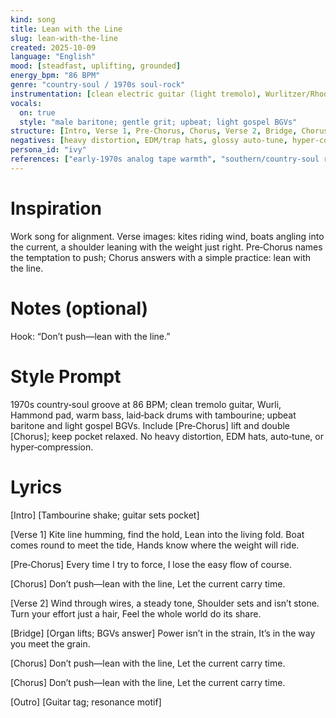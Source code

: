 ```yaml
---
kind: song
title: Lean with the Line
slug: lean-with-the-line
created: 2025-10-09
language: "English"
mood: [steadfast, uplifting, grounded]
energy_bpm: "86 BPM"
genre: "country‑soul / 1970s soul‑rock"
instrumentation: [clean electric guitar (light tremolo), Wurlitzer/Rhodes, Hammond organ pad, warm electric bass, laid‑back drums, tambourine]
vocals:
  on: true
  style: "male baritone; gentle grit; upbeat; light gospel BGVs"
structure: [Intro, Verse 1, Pre‑Chorus, Chorus, Verse 2, Bridge, Chorus, Chorus, Outro]
negatives: [heavy distortion, EDM/trap hats, glossy auto‑tune, hyper‑compression]
persona_id: "ivy"
references: ["early‑1970s analog tape warmth", "southern/country‑soul rhythm section", "soul ballad arrangements"]
---
```


# Inspiration
Work song for alignment. Verse images: kites riding wind, boats angling into the current, a shoulder leaning with the weight just right. Pre‑Chorus names the temptation to push; Chorus answers with a simple practice: lean with the line.

# Notes (optional)
Hook: “Don’t push—lean with the line.”

# Style Prompt
1970s country‑soul groove at 86 BPM; clean tremolo guitar, Wurli, Hammond pad, warm bass, laid‑back drums with tambourine; upbeat baritone and light gospel BGVs. Include [Pre‑Chorus] lift and double [Chorus]; keep pocket relaxed. No heavy distortion, EDM hats, auto‑tune, or hyper‑compression.

# Lyrics
[Intro]
[Tambourine shake; guitar sets pocket]

[Verse 1]
Kite line humming, find the hold,
Lean into the living fold.
Boat comes round to meet the tide,
Hands know where the weight will ride.

[Pre‑Chorus]
Every time I try to force,
I lose the easy flow of course.

[Chorus]
Don’t push—lean with the line,
Let the current carry time.

[Verse 2]
Wind through wires, a steady tone,
Shoulder sets and isn’t stone.
Turn your effort just a hair,
Feel the whole world do its share.

[Bridge]
[Organ lifts; BGVs answer]
Power isn’t in the strain,
It’s in the way you meet the grain.

[Chorus]
Don’t push—lean with the line,
Let the current carry time.

[Chorus]
Don’t push—lean with the line,
Let the current carry time.

[Outro]
[Guitar tag; resonance motif]

